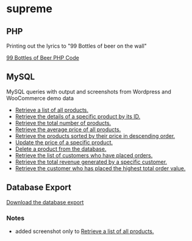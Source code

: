 # supreme

## PHP

Printing out the lyrics to "99 Bottles of beer on the wall"

[99 Bottles of Beer PHP Code](https://github.com/ingen0s/supreme/blob/main/99bottlesofbeer.php)

## MySQL

MySQL queries with output and screenshots from Wordpress and WooCommerce demo data

- [Retrieve a list of all products.](https://github.com/ingen0s/supreme/blob/main/mysql_query_md/retrieve-a-list-of-all-products.md)
- [Retrieve the details of a specific product by its ID.](https://github.com/ingen0s/supreme/blob/main/mysql_query_md/retrieve-the-details-of-a-specific-product-by-its-ID.md)
- [Retrieve the total number of products.](https://github.com/ingen0s/supreme/blob/main/mysql_query_md/retrieve-the-total-number-of-products.md)
- [Retrieve the average price of all products.](https://github.com/ingen0s/supreme/blob/main/mysql_query_md/retrieve-the-average-price-of-all-products.md)
- [Retrieve the products sorted by their price in descending order.](https://github.com/ingen0s/supreme/blob/main/mysql_query_md/retrieve-the-products-sorted-by-their-price-in-descending-order.md)
- [Update the price of a specific product.](https://github.com/ingen0s/supreme/blob/main/mysql_query_md/update-the-price-of-a-specific-product.md)
- [Delete a product from the database.](https://github.com/ingen0s/supreme/blob/main/mysql_query_md/delete-a-product-from-the-database.md)
- [Retrieve the list of customers who have placed orders.](https://github.com/ingen0s/supreme/blob/main/mysql_query_md/retrieve-the-list-of-customers-who-have-placed-orders.md)
- [Retrieve the total revenue generated by a specific customer.](https://github.com/ingen0s/supreme/blob/main/mysql_query_md/retrieve-the-total-revenue-generated-by-a-specific-customer.md)
- [Retrieve the customer who has placed the highest total order value.](https://github.com/ingen0s/supreme/blob/main/mysql_query_md/retrieve-the-customer-who-has-placed-the-highest-total-order-value.md)

## Database Export
[Download the database export](https://github.com/ingen0s/supreme/blob/main/db/supreme_database_export.sql)


### Notes
- added screenshot only to [Retrieve a list of all products.](https://github.com/ingen0s/supreme/blob/main/mysql_query_md/retrieve-a-list-of-all-products.md)